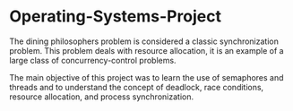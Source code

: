 # Operating-Systems-Project
The dining philosophers problem is considered a classic synchronization problem. This problem
deals with resource allocation, it is an example of a large class of concurrency-control problems.

The main objective of this project was to learn the use of semaphores and threads and to
understand the concept of deadlock, race conditions, resource allocation, and process
synchronization.
